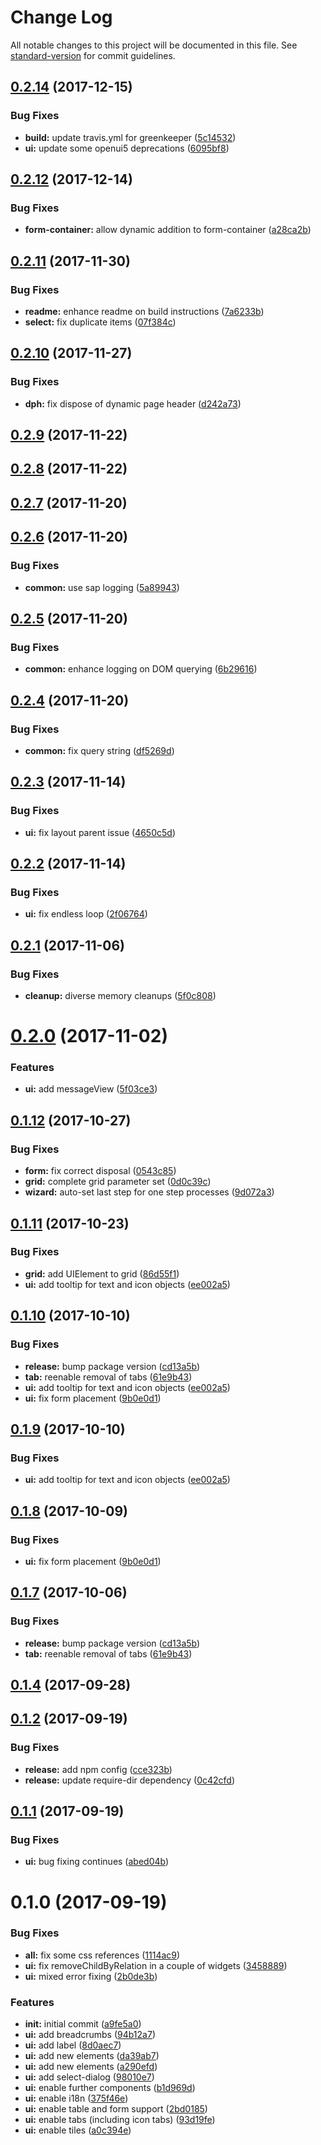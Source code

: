 # Change Log

All notable changes to this project will be documented in this file. See [standard-version](https://github.com/conventional-changelog/standard-version) for commit guidelines.

<a name="0.2.14"></a>
## [0.2.14](https://github.com/hochfrequenz/aurelia-openui5-bridge/compare/v0.2.12...v0.2.14) (2017-12-15)


### Bug Fixes

* **build:** update travis.yml for greenkeeper ([5c14532](https://github.com/hochfrequenz/aurelia-openui5-bridge/commit/5c14532))
* **ui:** update some openui5 deprecations ([6095bf8](https://github.com/hochfrequenz/aurelia-openui5-bridge/commit/6095bf8))



<a name="0.2.12"></a>
## [0.2.12](https://github.com/hochfrequenz/aurelia-openui5-bridge/compare/v0.2.11...v0.2.12) (2017-12-14)


### Bug Fixes

* **form-container:** allow dynamic addition to form-container ([a28ca2b](https://github.com/hochfrequenz/aurelia-openui5-bridge/commit/a28ca2b))



<a name="0.2.11"></a>
## [0.2.11](https://github.com/hochfrequenz/aurelia-openui5-bridge/compare/v0.2.10...v0.2.11) (2017-11-30)


### Bug Fixes

* **readme:** enhance readme on build instructions ([7a6233b](https://github.com/hochfrequenz/aurelia-openui5-bridge/commit/7a6233b))
* **select:** fix duplicate items ([07f384c](https://github.com/hochfrequenz/aurelia-openui5-bridge/commit/07f384c))



<a name="0.2.10"></a>
## [0.2.10](https://github.com/hochfrequenz/aurelia-openui5-bridge/compare/v0.2.8...v0.2.10) (2017-11-27)


### Bug Fixes

* **dph:** fix dispose of dynamic page header ([d242a73](https://github.com/hochfrequenz/aurelia-openui5-bridge/commit/d242a73))



<a name="0.2.9"></a>
## [0.2.9](https://github.com/hochfrequenz/aurelia-openui5-bridge/compare/v0.2.8...v0.2.9) (2017-11-22)



<a name="0.2.8"></a>
## [0.2.8](https://github.com/hochfrequenz/aurelia-openui5-bridge/compare/v0.2.6...v0.2.8) (2017-11-22)



<a name="0.2.7"></a>
## [0.2.7](https://github.com/hochfrequenz/aurelia-openui5-bridge/compare/v0.2.6...v0.2.7) (2017-11-20)



<a name="0.2.6"></a>
## [0.2.6](https://github.com/hochfrequenz/aurelia-openui5-bridge/compare/v0.2.5...v0.2.6) (2017-11-20)


### Bug Fixes

* **common:** use sap logging ([5a89943](https://github.com/hochfrequenz/aurelia-openui5-bridge/commit/5a89943))



<a name="0.2.5"></a>
## [0.2.5](https://github.com/hochfrequenz/aurelia-openui5-bridge/compare/v0.2.4...v0.2.5) (2017-11-20)


### Bug Fixes

* **common:** enhance logging on DOM querying ([6b29616](https://github.com/hochfrequenz/aurelia-openui5-bridge/commit/6b29616))



<a name="0.2.4"></a>
## [0.2.4](https://github.com/hochfrequenz/aurelia-openui5-bridge/compare/v0.2.3...v0.2.4) (2017-11-20)


### Bug Fixes

* **common:** fix query string ([df5269d](https://github.com/hochfrequenz/aurelia-openui5-bridge/commit/df5269d))



<a name="0.2.3"></a>
## [0.2.3](https://github.com/hochfrequenz/aurelia-openui5-bridge/compare/v0.2.2...v0.2.3) (2017-11-14)


### Bug Fixes

* **ui:** fix layout parent issue ([4650c5d](https://github.com/hochfrequenz/aurelia-openui5-bridge/commit/4650c5d))



<a name="0.2.2"></a>
## [0.2.2](https://github.com/hochfrequenz/aurelia-openui5-bridge/compare/v0.2.1...v0.2.2) (2017-11-14)


### Bug Fixes

* **ui:** fix endless loop ([2f06764](https://github.com/hochfrequenz/aurelia-openui5-bridge/commit/2f06764))



<a name="0.2.1"></a>
## [0.2.1](https://github.com/hochfrequenz/aurelia-openui5-bridge/compare/v0.2.0...v0.2.1) (2017-11-06)


### Bug Fixes

* **cleanup:** diverse memory cleanups ([5f0c808](https://github.com/hochfrequenz/aurelia-openui5-bridge/commit/5f0c808))



<a name="0.2.0"></a>
# [0.2.0](https://github.com/hochfrequenz/aurelia-openui5-bridge/compare/v0.1.12...v0.2.0) (2017-11-02)


### Features

* **ui:** add messageView ([5f03ce3](https://github.com/hochfrequenz/aurelia-openui5-bridge/commit/5f03ce3))



<a name="0.1.12"></a>
## [0.1.12](https://github.com/hochfrequenz/aurelia-openui5-bridge/compare/v0.1.11...v0.1.12) (2017-10-27)


### Bug Fixes

* **form:** fix correct disposal ([0543c85](https://github.com/hochfrequenz/aurelia-openui5-bridge/commit/0543c85))
* **grid:** complete grid parameter set ([0d0c39c](https://github.com/hochfrequenz/aurelia-openui5-bridge/commit/0d0c39c))
* **wizard:** auto-set last step for one step processes ([9d072a3](https://github.com/hochfrequenz/aurelia-openui5-bridge/commit/9d072a3))



<a name="0.1.11"></a>
## [0.1.11](https://github.com/hochfrequenz/aurelia-openui5-bridge/compare/v0.1.8...v0.1.11) (2017-10-23)


### Bug Fixes

* **grid:** add UIElement to grid ([86d55f1](https://github.com/hochfrequenz/aurelia-openui5-bridge/commit/86d55f1))
* **ui:** add tooltip for text and icon objects ([ee002a5](https://github.com/hochfrequenz/aurelia-openui5-bridge/commit/ee002a5))



<a name="0.1.10"></a>
## [0.1.10](https://github.com/hochfrequenz/aurelia-openui5-bridge/compare/v0.1.6...v0.1.10) (2017-10-10)


### Bug Fixes

* **release:** bump package version ([cd13a5b](https://github.com/hochfrequenz/aurelia-openui5-bridge/commit/cd13a5b))
* **tab:** reenable removal of tabs ([61e9b43](https://github.com/hochfrequenz/aurelia-openui5-bridge/commit/61e9b43))
* **ui:** add tooltip for text and icon objects ([ee002a5](https://github.com/hochfrequenz/aurelia-openui5-bridge/commit/ee002a5))
* **ui:** fix form placement ([9b0e0d1](https://github.com/hochfrequenz/aurelia-openui5-bridge/commit/9b0e0d1))



<a name="0.1.9"></a>
## [0.1.9](https://github.com/hochfrequenz/aurelia-openui5-bridge/compare/v0.1.6...v0.1.9) (2017-10-10)


### Bug Fixes

* **ui:** add tooltip for text and icon objects ([ee002a5](https://github.com/hochfrequenz/aurelia-openui5-bridge/commit/ee002a5))



<a name="0.1.8"></a>
## [0.1.8](https://github.com/hochfrequenz/aurelia-openui5-bridge/compare/v0.1.7...v0.1.8) (2017-10-09)


### Bug Fixes

* **ui:** fix form placement ([9b0e0d1](https://github.com/hochfrequenz/aurelia-openui5-bridge/commit/9b0e0d1))



<a name="0.1.7"></a>
## [0.1.7](https://github.com/hochfrequenz/aurelia-openui5-bridge/compare/v0.1.6...v0.1.7) (2017-10-06)


### Bug Fixes

* **release:** bump package version ([cd13a5b](https://github.com/hochfrequenz/aurelia-openui5-bridge/commit/cd13a5b))
* **tab:** reenable removal of tabs ([61e9b43](https://github.com/hochfrequenz/aurelia-openui5-bridge/commit/61e9b43))



<a name="0.1.4"></a>
## [0.1.4](https://github.com/hochfrequenz/aurelia-openui5-bridge/compare/v0.1.3...v0.1.4) (2017-09-28)



<a name="0.1.2"></a>
## [0.1.2](https://github.com/hochfrequenz/aurelia-openui5-bridge/compare/v0.1.1...v0.1.2) (2017-09-19)


### Bug Fixes

* **release:** add npm config ([cce323b](https://github.com/hochfrequenz/aurelia-openui5-bridge/commit/cce323b))
* **release:** update require-dir dependency ([0c42cfd](https://github.com/hochfrequenz/aurelia-openui5-bridge/commit/0c42cfd))



<a name="0.1.1"></a>
## [0.1.1](https://github.com/hochfrequenz/aurelia-openui5-bridge/compare/v0.1.0...v0.1.1) (2017-09-19)


### Bug Fixes

* **ui:** bug fixing continues ([abed04b](https://github.com/hochfrequenz/aurelia-openui5-bridge/commit/abed04b))



<a name="0.1.0"></a>
# 0.1.0 (2017-09-19)


### Bug Fixes

* **all:** fix some css references ([1114ac9](https://github.com/hochfrequenz/aurelia-openui5-bridge/commit/1114ac9))
* **ui:** fix removeChildByRelation in a couple of widgets ([3458889](https://github.com/hochfrequenz/aurelia-openui5-bridge/commit/3458889))
* **ui:** mixed error fixing ([2b0de3b](https://github.com/hochfrequenz/aurelia-openui5-bridge/commit/2b0de3b))


### Features

* **init:** initial commit ([a9fe5a0](https://github.com/hochfrequenz/aurelia-openui5-bridge/commit/a9fe5a0))
* **ui:** add breadcrumbs ([94b12a7](https://github.com/hochfrequenz/aurelia-openui5-bridge/commit/94b12a7))
* **ui:** add label ([8d0aec7](https://github.com/hochfrequenz/aurelia-openui5-bridge/commit/8d0aec7))
* **ui:** add new elements ([da39ab7](https://github.com/hochfrequenz/aurelia-openui5-bridge/commit/da39ab7))
* **ui:** add new elements ([a290efd](https://github.com/hochfrequenz/aurelia-openui5-bridge/commit/a290efd))
* **ui:** add select-dialog ([98010e7](https://github.com/hochfrequenz/aurelia-openui5-bridge/commit/98010e7))
* **ui:** enable further components ([b1d969d](https://github.com/hochfrequenz/aurelia-openui5-bridge/commit/b1d969d))
* **ui:** enable i18n ([375f46e](https://github.com/hochfrequenz/aurelia-openui5-bridge/commit/375f46e))
* **ui:** enable table and form support ([2bd0185](https://github.com/hochfrequenz/aurelia-openui5-bridge/commit/2bd0185))
* **ui:** enable tabs (including icon tabs) ([93d19fe](https://github.com/hochfrequenz/aurelia-openui5-bridge/commit/93d19fe))
* **ui:** enable tiles ([a0c394e](https://github.com/hochfrequenz/aurelia-openui5-bridge/commit/a0c394e))
